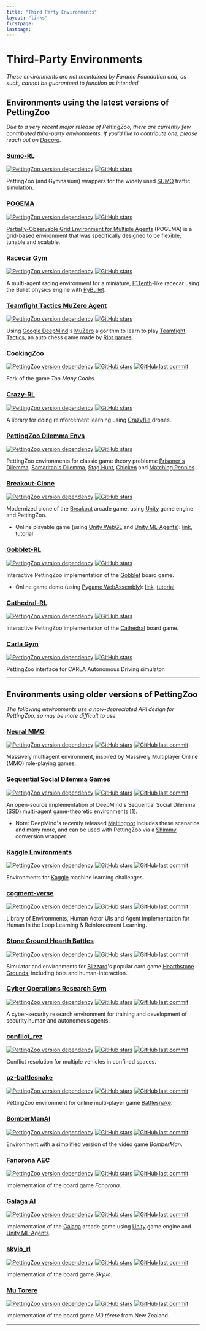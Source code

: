 ```yaml
---
title: "Third Party Environments"
layout: "links"
firstpage:
lastpage:
---
```


# Third-Party Environments

*These environments are not maintained by Farama Foundation and, as such, cannot be guaranteed to function as intended.*

## Environments using the latest versions of PettingZoo
*Due to a very recent major release of PettingZoo, there are currently few contributed third-party environments. If you'd like to contribute one, please reach out on [Discord](https://discord.gg/nHg2JRN489).*

### [Sumo-RL](https://github.com/LucasAlegre/sumo-rl)

[![PettingZoo version dependency](https://img.shields.io/badge/PettingZoo-v1.22.2-blue)]()
[![GitHub stars](https://img.shields.io/github/stars/LucasAlegre/sumo-rl)]()

PettingZoo (and Gymnasium) wrappers for the widely used [SUMO](https://github.com/eclipse/sumo) traffic simulation.


### [POGEMA](https://github.com/AIRI-Institute/pogema)

[![PettingZoo version dependency](https://img.shields.io/badge/PettingZoo-v1.22.3-blue)]()
[![GitHub stars](https://img.shields.io/github/stars/AIRI-Institute/pogema)]()

[Partially-Observable Grid Environment for Multiple Agents](https://github.com/AIRI-Institute/pogema) (POGEMA) is a grid-based environment that was specifically designed to be flexible, tunable and scalable.


### [Racecar Gym](https://github.com/axelbr/racecar_gym)

[![PettingZoo version dependency](https://img.shields.io/badge/PettingZoo-v1.22.4-blue)]()
[![GitHub stars](https://img.shields.io/github/stars/axelbr/racecar_gym)]()

A multi-agent racing environment for a miniature, [F1Tenth](https://f1tenth.org/)-like racecar using the Bullet physics engine with [PyBullet](https://github.com/bulletphysics/bullet3).


### [Teamfight Tactics MuZero Agent](https://github.com/silverlight6/TFTMuZeroAgent)

[![PettingZoo version dependency](https://img.shields.io/badge/PettingZoo-v1.22.3-blue)]()
[![GitHub stars](https://img.shields.io/github/stars/silverlight6/TFTMuZeroAgent)]()

Using [Google DeepMind](https://www.deepmind.com/)'s [MuZero](https://en.wikipedia.org/wiki/MuZero) algorithm to learn to play [Teamfight Tactics](https://teamfighttactics.leagueoflegends.com/en-us/), an auto chess game made by [Riot games](https://www.riotgames.com/en).

### [CookingZoo](https://github.com/DavidRother/gym-cooking)

[![PettingZoo version dependency](https://img.shields.io/badge/PettingZoo-v1.11.2-red)]()
[![GitHub stars](https://img.shields.io/github/stars/DavidRother/gym-cooking)]()
[![GitHub last commit](https://img.shields.io/github/last-commit/DavidRother/gym-cooking)]()

Fork of the game *Too Many Cooks*.


### [Crazy-RL](https://github.com/ffelten/CrazyRL)

[![PettingZoo version dependency](https://img.shields.io/badge/PettingZoo-v1.22.3-blue)]()
[![GitHub stars](https://img.shields.io/github/stars/ffelten/CrazyRL)]()

A library for doing reinforcement learning using [Crazyflie](https://www.bitcraze.io/products/crazyflie-2-1/) drones.


### [PettingZoo Dilemma Envs](https://github.com/tianyu-z/pettingzoo_dilemma_envs)

[![PettingZoo version dependency](https://img.shields.io/badge/PettingZoo-v1.22.3-blue)]()
[![GitHub stars](https://img.shields.io/github/stars/tianyu-z/pettingzoo_dilemma_envs)]()

PettingZoo environments for classic game theory problems: [Prisoner's Dilemma](https://en.wikipedia.org/wiki/Prisoner%27s_dilemma), [Samaritan's Dilemma](https://en.wikipedia.org/wiki/Samaritan%27s_dilemma), [Stag Hunt](https://en.wikipedia.org/wiki/Stag_hunt), [Chicken](https://en.wikipedia.org/wiki/Chicken_(game)) and [Matching Pennies](https://en.wikipedia.org/wiki/Matching_pennies).


### [Breakout-Clone](https://github.com/SethCram/Breakout-Clone)

[![PettingZoo version dependency](https://img.shields.io/badge/PettingZoo-v1.22.1-blue)]()
[![GitHub stars](https://img.shields.io/github/stars/SethCram/Breakout-Clone)]()

Modernized clone of the [Breakout](https://en.wikipedia.org/wiki/Breakout_(video_game)) arcade game, using [Unity](https://unity.com/) game engine and PettingZoo.
* Online playable game (using [Unity WebGL](https://docs.unity3d.com/2020.1/Documentation/Manual/webgl-gettingstarted.html) and [Unity ML-Agents](https://unity.com/products/machine-learning-agents)): [link](https://sethcram.weebly.com/breakout-clone.html), [tutorial](https://www.youtube.com/watch?v=zPFU30tbyKs)

### [Gobblet-RL](https://github.com/elliottower/gobblet-rl)

[![PettingZoo version dependency](https://img.shields.io/badge/PettingZoo-v1.22.3-blue)]()
[![GitHub stars](https://img.shields.io/github/stars/elliottower/gobblet-rl)]()

Interactive PettingZoo implementation of the [Gobblet](https://en.wikipedia.org/wiki/Gobblet) board game.
* Online game demo (using [Pygame WebAssembly](https://github.com/pygame-web)): [link](https://elliottower.github.io/gobblet-rl/), [tutorial](https://github.com/elliottower/gobblet-rl/blob/main/tutorials/WebAssembly/web_assembly.md)

### [Cathedral-RL](https://github.com/elliottower/cathedral-rl)

[![PettingZoo version dependency](https://img.shields.io/badge/PettingZoo-v1.22.3-blue)]()
[![GitHub stars](https://img.shields.io/github/stars/elliottower/cathedral-rl)]()

Interactive PettingZoo implementation of the [Cathedral](https://en.wikipedia.org/wiki/Cathedral_(board_game)) board game.

### [Carla Gym](https://github.com/johnMinelli/carla-gym/)

[![PettingZoo version dependency](https://img.shields.io/badge/PettingZoo-v1.23.0-blue)]()
[![GitHub stars](https://img.shields.io/github/stars/johnMinelli/carla-gym)]()

PettingZoo interface for CARLA Autonomous Driving simulator.


___

## Environments using older versions of PettingZoo
*The following environments use a now-depreciated API design for PettingZoo, so may be more difficult to use.*

### [Neural MMO](https://github.com/jsuarez5341/neural-mmo)

[![PettingZoo version dependency](https://img.shields.io/badge/PettingZoo-v1.19.0-red)]()
[![GitHub stars](https://img.shields.io/github/stars/jsuarez5341/neural-mmo)]()
[![GitHub last commit](https://img.shields.io/github/last-commit/jsuarez5341/neural-mmo)]()

Massively multiagent environment, inspired by Massively Multiplayer Online (MMO) role-playing games.


### [Sequential Social Dilemma Games](https://github.com/eugenevinitsky/sequential_social_dilemma_games)

[![PettingZoo version dependency](https://img.shields.io/badge/PettingZoo-v1.13.1-red)]()
[![GitHub stars](https://img.shields.io/github/stars/eugenevinitsky/sequential_social_dilemma_games)]()
[![GitHub last commit](https://img.shields.io/github/last-commit/eugenevinitsky/sequential_social_dilemma_games)]()

An open-source implementation of DeepMind's Sequential Social Dilemma (SSD) multi-agent game-theoretic environments [[1]](https://arxiv.org/abs/1702.03037).
* Note: DeepMind's recently released [Meltingpot](https://github.com/deepmind/meltingpot) includes these scenarios and many more, and can be used with PettingZoo via a [Shimmy](http://shimmy.farama.org/) conversion wrapper.


### [Kaggle Environments](https://github.com/Kaggle/kaggle-environments)

[![PettingZoo version dependency](https://img.shields.io/badge/PettingZoo-v1.12.0-red)]()
[![GitHub stars](https://img.shields.io/github/stars/Kaggle/kaggle-environments)]()
[![GitHub last commit](https://img.shields.io/github/last-commit/Kaggle/kaggle-environments)]()

Environments for [Kaggle](https://www.kaggle.com/) machine learning challenges.


### [cogment-verse](https://github.com/cogment/cogment-verse)

[![PettingZoo version dependency](https://img.shields.io/badge/PettingZoo-v1.18.0-red)]()
[![GitHub stars](https://img.shields.io/github/stars/cogment/cogment-verse)]()
[![GitHub last commit](https://img.shields.io/github/last-commit/cogment/cogment-verse)]()

Library of Environments, Human Actor UIs and Agent implementation for Human In the Loop Learning & Reinforcement Learning.


### [Stone Ground Hearth Battles](https://github.com/JDBumgardner/stone_ground_hearth_battles)

[![PettingZoo version dependency](https://img.shields.io/badge/PettingZoo-v1.4.0-red)]()
[![GitHub stars](https://img.shields.io/github/stars/JDBumgardner/stone_ground_hearth_battles)]()
![GitHub last commit](https://img.shields.io/github/last-commit/JDBumgardner/stone_ground_hearth_battles)

Simulator and environments for [Blizzard](https://www.blizzard.com/en-us/)'s popular card game [Hearthstone Grounds](https://hearthstone.blizzard.com/en-us/battlegrounds/), including bots and human-interaction.


### [Cyber Operations Research Gym](https://github.com/cage-challenge/CybORG)

[![PettingZoo version dependency](https://img.shields.io/badge/PettingZoo-v1.19.2-red)]()
[![GitHub stars](https://img.shields.io/github/stars/cage-challenge/CybORG)]()
[![GitHub last commit](https://img.shields.io/github/last-commit/cage-challenge/CybORG)]()

A cyber-security research environment for training and development of security human and autonomous agents.


### [conflict_rez](https://github.com/XuShenLZ/conflict_rez)

[![PettingZoo version dependency](https://img.shields.io/badge/PettingZoo-v1.19.0-red)]()
[![GitHub stars](https://img.shields.io/github/stars/XuShenLZ/conflict_rez)]()
[![GitHub last commit](https://img.shields.io/github/last-commit/XuShenLZ/conflict_rez)]()

Conflict resolution for multiple vehicles in confined spaces.


### [pz-battlesnake](https://github.com/DaBultz/pz-battlesnake)

[![PettingZoo version dependency](https://img.shields.io/badge/PettingZoo-v1.19.0-red)]()
[![GitHub stars](https://img.shields.io/github/stars/DaBultz/pz-battlesnake)]()
[![GitHub last commit](https://img.shields.io/github/last-commit/DaBultz/pz-battlesnake)]()

PettingZoo environment for online multi-player game [Battlesnake](https://play.battlesnake.com/).


### [BomberManAI](https://github.com/NaIwo/BomberManAI)

[![PettingZoo version dependency](https://img.shields.io/badge/PettingZoo-v1.16.0-red)]()
[![GitHub stars](https://img.shields.io/github/stars/NaIwo/BomberManAI)]()
[![GitHub last commit](https://img.shields.io/github/last-commit/NaIwo/BomberManAI)]()

Environment with a simplified version of the video game *BomberMan*.


### [Fanorona AEC](https://github.com/AbhijeetKrishnan/fanorona-aec)
[![PettingZoo version dependency](https://img.shields.io/badge/PettingZoo-v1.8.1-red)]()
[![GitHub stars](https://img.shields.io/github/stars/AbhijeetKrishnan/fanorona-aec)]()
[![GitHub last commit](https://img.shields.io/github/last-commit/AbhijeetKrishnan/fanorona-aec)]()

Implementation of the board game *Fanorona*.


### [Galaga AI](https://github.com/SonicKurt/Galaga-AI)

[![PettingZoo version dependency](https://img.shields.io/badge/PettingZoo-v1.15.0-red)]()
[![GitHub stars](https://img.shields.io/github/stars/SonicKurt/Galaga-AI)]()
[![GitHub last commit](https://img.shields.io/github/last-commit/SonicKurt/Galaga-AI)]()

Implementation of the [Galaga](https://en.wikipedia.org/wiki/Galaga) arcade game using [Unity](https://unity.com/) game engine and [Unity ML-Agents](https://unity.com/products/machine-learning-agents).


### [skyjo_rl](https://github.com/michaelfeil/skyjo_rl)

[![PettingZoo version dependency](https://img.shields.io/badge/PettingZoo-v1.14.0-red)]()
[![GitHub stars](https://img.shields.io/github/stars/michaelfeil/skyjo_rl)]()
[![GitHub last commit](https://img.shields.io/github/last-commit/michaelfeil/skyjo_rl)]()

Implementation of the board game *SkyJo*.


### [Mu Torere](https://github.com/Aroksak/MuTorere)

[![PettingZoo version dependency](https://img.shields.io/badge/PettingZoo-v1.14.0-red)]()
[![GitHub stars](https://img.shields.io/github/stars/Aroksak/MuTorere)]()
[![GitHub last commit](https://img.shields.io/github/last-commit/DaBultz/pz-battlesnake)]()

Implementation of the board game *Mū tōrere* from New Zealand.


___

[//]: # (https://github.com/quantumiracle/MARS: WIP, not released yet )

[//]: # (## StarCraft Multi-Agent Challenge &#40;high priority fix&#41;)

[//]: # ([https://github.com/oxwhirl/smac]&#40;https://github.com/oxwhirl/smac&#41;)

[//]: # ()
[//]: # (Collection of widely used StarCraft2 based cooperative environments.)


[//]: # ()
[//]: # (## Hearthstone Battlegrounds Simulator &#40;not vc, will break&#41;)

[//]: # ([https://github.com/JDBumgardner/stone_ground_hearth_battles]&#40;https://github.com/JDBumgardner/stone_ground_hearth_battles&#41;)

[//]: # ()
[//]: # (PettingZoo environment wrapper for Blizzard's Hearthstone game.)

[//]: # ()
[//]: # (## Longroad Envs &#40;not vc, will break&#41;)

[//]: # ([https://github.com/grzPat/longroad-envs]&#40;https://github.com/grzPat/longroad-envs&#41;)

[//]: # ()
[//]: # (Multi-Agent traffic control environments.)

[//]: # ()
[//]: # ()
[//]: # (## PZ Dilemma &#40;not vc, will break&#41;)

[//]: # ([https://github.com/arjun-prakash/pz_dilemma]&#40;https://github.com/arjun-prakash/pz_dilemma&#41;)

[//]: # ()
[//]: # (Collection of prisoner's dilemma games as PettingZoo environments)

[//]: # ()
[//]: # (## Ants &#40;just an env, pre term/trunc style&#41;)

[//]: # ([https://github.com/chorsch/ants]&#40;https://github.com/chorsch/ants&#41;)

[//]: # ()
[//]: # (Simplified simulation of an ant colony)

[//]: # ()
[//]: # (## Generalized Rock Paper Scissors &#40;old fork&#41;)

[//]: # ([https://github.com/afozk95/PettingZoo/tree/add_generalized_rps]&#40;https://github.com/afozk95/PettingZoo/tree/add_generalized_rps&#41;)

[//]: # ()
[//]: # (More general n-players form of the Rock Paper Scissors environments in PettingZoo)

[//]: # ()
[//]: # (## PZ Risk &#40;no deps&#41;)

[//]: # ([https://github.com/mahi97/pz_risk]&#40;https://github.com/mahi97/pz_risk&#41;)

[//]: # ()
[//]: # (Implementation of the Risk board game as a PettingZoo environment)

[//]: # (## Sequential Social Delima Games &#40;will break&#41;)

[//]: # ([https://github.com/eugenevinitsky/sequential_social_dilemma_games/pull/197]&#40;https://github.com/eugenevinitsky/sequential_social_dilemma_games/pull/197&#41;)

[//]: # ()
[//]: # (Set of two environments with numerous multi-agent equilibria popular with researchers)

[//]: # (## SNIM &#40;deleted&#41;)

[//]: # ([https://github.com/qihuazhong/SNIM/blob/main/snim/envs.py]&#40;https://github.com/qihuazhong/SNIM/blob/main/snim/envs.py&#41;)

[//]: # ()
[//]: # (PettingZoo based supply chain management environment)

[//]: # ()
[//]: # (## CityLearn &#40;not vc, unreachable&#41;)

[//]: # ()
[//]: # ([https://github.com/apigott/CityLearn]&#40;https://github.com/apigott/CityLearn&#41;)
[//]: # ()
[//]: # (PettingZoo environments for city grid power management, based on the CityLearn simulator.)

